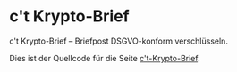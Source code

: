 # c't Krypto-Brief
c't Krypto-Brief  – Briefpost DSGVO-konform verschlüsseln.

Dies ist der Quellcode für die Seite [c't-Krypto-Brief](https://krypto-brief.merlinschumacher.now.sh).
